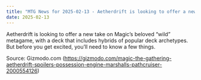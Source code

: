 ```yaml
---
title: "MTG News for 2025-02-13 - Aetherdrift is looking to offer a new take on Magi..."
date: 2025-02-13
---
```


Aetherdrift is looking to offer a new take on Magic’s beloved “wild” metagame, with a deck that includes hybrids of popular deck archetypes. But before you get excited, you’ll need to know a few things.

Source: Gizmodo.com (https://gizmodo.com/magic-the-gathering-aetherdrift-spoilers-possession-engine-marshalls-pathcruiser-2000554126)
